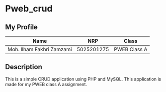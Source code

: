 # Pweb_crud

## My Profile
| Name                      |NRP          | Class         |
| --------------------------|------------ | ------------- |
| Moh. Ilham Fakhri Zamzami | 5025201275  | PWEB Class A  |

## Description
This is a simple CRUD application using PHP and MySQL. This application is made for my PWEB class A assignment.